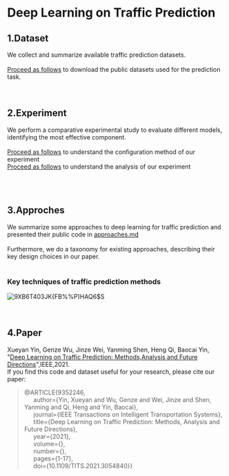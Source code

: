 # Deep Learning on Traffic Prediction

## 1.Dataset

We collect and summarize available traffic prediction datasets.<br><br>
[Proceed as follows](https://github.com/xueyan-dut/Deep-Learning-on-Traffic-Prediction/blob/main/dataset/download_dataset.md) to download the public datasets used for the prediction task.<br><br><br>
## 2.Experiment

We perform a comparative experimental study to evaluate different models, identifying the most effective component.<br><br>
[Proceed as follows](https://github.com/xueyan-dut/Deep-Learning-on-Traffic-Prediction/blob/main/Experiment/config.md) to understand the configuration method of our experiment<br>[Proceed as follows](https://github.com/xueyan-dut/Deep-Learning-on-Traffic-Prediction/blob/main/Experiment/Results/analysis.md) to understand the analysis of our experiment<br><br><br><br>
## 3.Approches

We summarize some approaches to deep learning for traffic prediction and presented their public code in [approaches.md](https://github.com/xueyan-dut/Deep-Learning-on-Traffic-Prediction/blob/main/codes/approaches.md)<br><br>Furthermore, we do a taxonomy for existing approaches, describing their key design choices in our paper.<br><br>
### Key techniques of traffic prediction methods
![9XB6T403JK{FB%%P)HAQ6$S](https://user-images.githubusercontent.com/82014244/117538014-c41eaf80-b036-11eb-80d2-7883333b4b52.png)
<br><br><br>
## 4.Paper

Xueyan Yin, Genze Wu, Jinze Wei, Yanming Shen, Heng Qi, Baocai Yin, "[Deep Learning on Traffic Prediction: Methods,Analysis and Future Directions](https://ieeexplore.ieee.org/stamp/stamp.jsp?tp=&arnumber=9352246)",IEEE,2021.<br>
If you find this code and dataset useful for your research, please cite our paper:
>@ARTICLE{9352246,<br>
  >&emsp;&ensp;author={Yin, Xueyan and Wu, Genze and Wei, Jinze and Shen, Yanming and Qi, Heng and Yin, Baocai},<br>
  >&emsp;&ensp;journal={IEEE Transactions on Intelligent Transportation Systems}, <br>
  >&emsp;&ensp;title={Deep Learning on Traffic Prediction: Methods, Analysis and Future Directions}, <br>
  >&emsp;&ensp;year={2021},<br>
  >&emsp;&ensp;volume={},<br>
  >&emsp;&ensp;number={},<br>
  >&emsp;&ensp;pages={1-17},<br>
  >&emsp;&ensp;doi={10.1109/TITS.2021.3054840}}<br>
